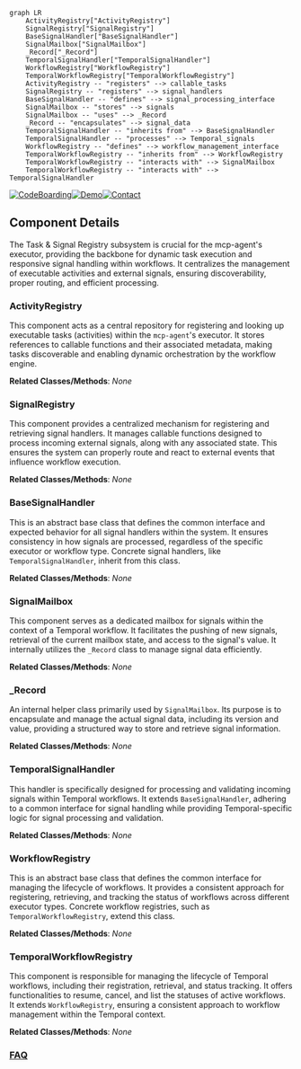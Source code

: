 ```mermaid
graph LR
    ActivityRegistry["ActivityRegistry"]
    SignalRegistry["SignalRegistry"]
    BaseSignalHandler["BaseSignalHandler"]
    SignalMailbox["SignalMailbox"]
    _Record["_Record"]
    TemporalSignalHandler["TemporalSignalHandler"]
    WorkflowRegistry["WorkflowRegistry"]
    TemporalWorkflowRegistry["TemporalWorkflowRegistry"]
    ActivityRegistry -- "registers" --> callable_tasks
    SignalRegistry -- "registers" --> signal_handlers
    BaseSignalHandler -- "defines" --> signal_processing_interface
    SignalMailbox -- "stores" --> signals
    SignalMailbox -- "uses" --> _Record
    _Record -- "encapsulates" --> signal_data
    TemporalSignalHandler -- "inherits from" --> BaseSignalHandler
    TemporalSignalHandler -- "processes" --> Temporal_signals
    WorkflowRegistry -- "defines" --> workflow_management_interface
    TemporalWorkflowRegistry -- "inherits from" --> WorkflowRegistry
    TemporalWorkflowRegistry -- "interacts with" --> SignalMailbox
    TemporalWorkflowRegistry -- "interacts with" --> TemporalSignalHandler
```
[![CodeBoarding](https://img.shields.io/badge/Generated%20by-CodeBoarding-9cf?style=flat-square)](https://github.com/CodeBoarding/GeneratedOnBoardings)[![Demo](https://img.shields.io/badge/Try%20our-Demo-blue?style=flat-square)](https://www.codeboarding.org/demo)[![Contact](https://img.shields.io/badge/Contact%20us%20-%20contact@codeboarding.org-lightgrey?style=flat-square)](mailto:contact@codeboarding.org)

## Component Details

The Task & Signal Registry subsystem is crucial for the mcp-agent's executor, providing the backbone for dynamic task execution and responsive signal handling within workflows. It centralizes the management of executable activities and external signals, ensuring discoverability, proper routing, and efficient processing.

### ActivityRegistry
This component acts as a central repository for registering and looking up executable tasks (activities) within the `mcp-agent`'s executor. It stores references to callable functions and their associated metadata, making tasks discoverable and enabling dynamic orchestration by the workflow engine.


**Related Classes/Methods**: _None_

### SignalRegistry
This component provides a centralized mechanism for registering and retrieving signal handlers. It manages callable functions designed to process incoming external signals, along with any associated state. This ensures the system can properly route and react to external events that influence workflow execution.


**Related Classes/Methods**: _None_

### BaseSignalHandler
This is an abstract base class that defines the common interface and expected behavior for all signal handlers within the system. It ensures consistency in how signals are processed, regardless of the specific executor or workflow type. Concrete signal handlers, like `TemporalSignalHandler`, inherit from this class.


**Related Classes/Methods**: _None_

### SignalMailbox
This component serves as a dedicated mailbox for signals within the context of a Temporal workflow. It facilitates the pushing of new signals, retrieval of the current mailbox state, and access to the signal's value. It internally utilizes the `_Record` class to manage signal data efficiently.


**Related Classes/Methods**: _None_

### _Record
An internal helper class primarily used by `SignalMailbox`. Its purpose is to encapsulate and manage the actual signal data, including its version and value, providing a structured way to store and retrieve signal information.


**Related Classes/Methods**: _None_

### TemporalSignalHandler
This handler is specifically designed for processing and validating incoming signals within Temporal workflows. It extends `BaseSignalHandler`, adhering to a common interface for signal handling while providing Temporal-specific logic for signal processing and validation.


**Related Classes/Methods**: _None_

### WorkflowRegistry
This is an abstract base class that defines the common interface for managing the lifecycle of workflows. It provides a consistent approach for registering, retrieving, and tracking the status of workflows across different executor types. Concrete workflow registries, such as `TemporalWorkflowRegistry`, extend this class.


**Related Classes/Methods**: _None_

### TemporalWorkflowRegistry
This component is responsible for managing the lifecycle of Temporal workflows, including their registration, retrieval, and status tracking. It offers functionalities to resume, cancel, and list the statuses of active workflows. It extends `WorkflowRegistry`, ensuring a consistent approach to workflow management within the Temporal context.


**Related Classes/Methods**: _None_



### [FAQ](https://github.com/CodeBoarding/GeneratedOnBoardings/tree/main?tab=readme-ov-file#faq)